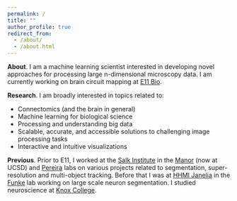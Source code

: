 ```yaml
---
permalink: /
title: ""
author_profile: true
redirect_from: 
  - /about/
  - /about.html
---
```


**About**. I am a machine learning scientist interested in developing novel
approaches for processing large n-dimensional microscopy data. I am currently
working on brain circuit mapping at [E11 Bio](https://e11.bio).

**Research**. I am broadly interested in topics related to:
* Connectomics (and the brain in general)
* Machine learning for biological science
* Processing and understanding big data
* Scalable, accurate, and accessible solutions to challenging image
  processing tasks
* Interactive and intuitive visualizations

**Previous**. Prior to E11, I worked at the [Salk
Institute](https://www.salk.edu/) in the [Manor](https://manorlab.ucsd.edu) (now
at UCSD) and [Pereira](https://talmolab.org) labs on various projects related to
segmentation, super-resolution and multi-object tracking. Before that I was at
[HHMI Janelia](https://www.janelia.org/) in the
[Funke](https://funkelab.github.io) lab working on large scale neuron
segmentation. I studied neuroscience at [Knox College](https://www.knox.edu).
